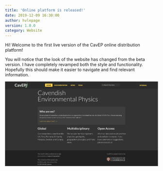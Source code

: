 ```yaml
---
title: 'Online platform is released!'
date: 2019-12-09 16:30:00 
author: hvlepage
version: 1.0.0
category: Website
---
```


Hi! Welcome to the first live version of the CavEP online distribution platform!

You will notice that the look of the website has changed from the beta version. I have completely revamped both the style and functionality. Hopefully this should make it easier to navigate and find relevant information.

![CavEP Homepage](/assets/posts/website_1_0_0.png)
